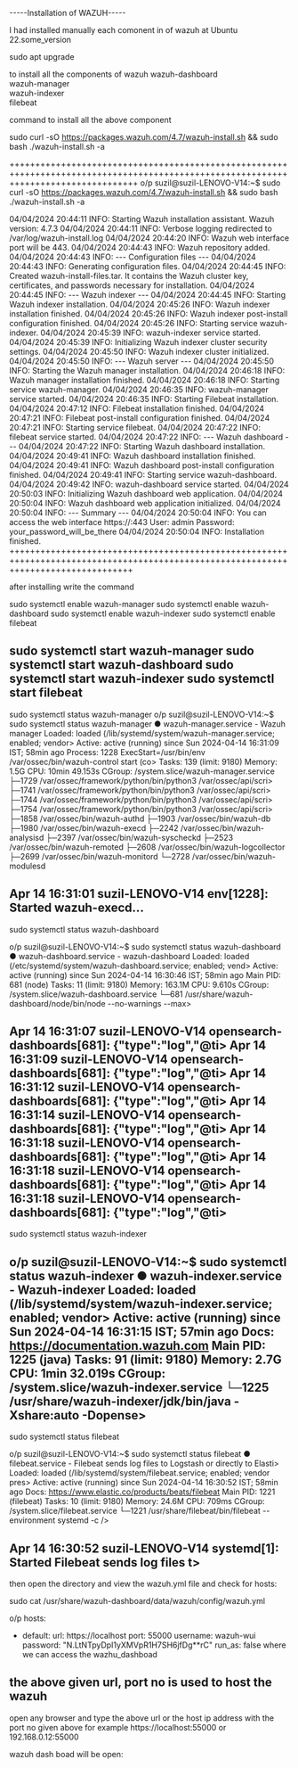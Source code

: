 -----Installation of WAZUH-----

I had installed manually each comonent in of wazuh at Ubuntu 22.some_version

sudo apt upgrade   

to install all the components of wazuh
wazuh-dashboard   
wazuh-manager   
wazuh-indexer   
filebeat   

command to install all the above component

sudo curl -sO https://packages.wazuh.com/4.7/wazuh-install.sh && sudo bash ./wazuh-install.sh -a    

+++++++++++++++++++++++++++++++++++++++++++++++++++++++++++++++++++++++++++++++++++++++++++++++++++++++++++++++++++++++++++++++++++++
o/p
suzil@suzil-LENOVO-V14:~$ sudo curl -sO https://packages.wazuh.com/4.7/wazuh-install.sh && sudo bash ./wazuh-install.sh -a

04/04/2024 20:44:11 INFO: Starting Wazuh installation assistant. Wazuh version: 4.7.3
04/04/2024 20:44:11 INFO: Verbose logging redirected to /var/log/wazuh-install.log
04/04/2024 20:44:20 INFO: Wazuh web interface port will be 443.
04/04/2024 20:44:43 INFO: Wazuh repository added.
04/04/2024 20:44:43 INFO: --- Configuration files ---
04/04/2024 20:44:43 INFO: Generating configuration files.
04/04/2024 20:44:45 INFO: Created wazuh-install-files.tar. It contains the Wazuh cluster key, certificates, and passwords necessary for installation.
04/04/2024 20:44:45 INFO: --- Wazuh indexer ---
04/04/2024 20:44:45 INFO: Starting Wazuh indexer installation.
04/04/2024 20:45:26 INFO: Wazuh indexer installation finished.
04/04/2024 20:45:26 INFO: Wazuh indexer post-install configuration finished.
04/04/2024 20:45:26 INFO: Starting service wazuh-indexer.
04/04/2024 20:45:39 INFO: wazuh-indexer service started.
04/04/2024 20:45:39 INFO: Initializing Wazuh indexer cluster security settings.
04/04/2024 20:45:50 INFO: Wazuh indexer cluster initialized.
04/04/2024 20:45:50 INFO: --- Wazuh server ---
04/04/2024 20:45:50 INFO: Starting the Wazuh manager installation.
04/04/2024 20:46:18 INFO: Wazuh manager installation finished.
04/04/2024 20:46:18 INFO: Starting service wazuh-manager.
04/04/2024 20:46:35 INFO: wazuh-manager service started.
04/04/2024 20:46:35 INFO: Starting Filebeat installation.
04/04/2024 20:47:12 INFO: Filebeat installation finished.
04/04/2024 20:47:21 INFO: Filebeat post-install configuration finished.
04/04/2024 20:47:21 INFO: Starting service filebeat.
04/04/2024 20:47:22 INFO: filebeat service started.
04/04/2024 20:47:22 INFO: --- Wazuh dashboard ---
04/04/2024 20:47:22 INFO: Starting Wazuh dashboard installation.
04/04/2024 20:49:41 INFO: Wazuh dashboard installation finished.
04/04/2024 20:49:41 INFO: Wazuh dashboard post-install configuration finished.
04/04/2024 20:49:41 INFO: Starting service wazuh-dashboard.
04/04/2024 20:49:42 INFO: wazuh-dashboard service started.
04/04/2024 20:50:03 INFO: Initializing Wazuh dashboard web application.
04/04/2024 20:50:04 INFO: Wazuh dashboard web application initialized.
04/04/2024 20:50:04 INFO: --- Summary ---
04/04/2024 20:50:04 INFO: You can access the web interface https://<wazuh-dashboard-ip>:443
    User: admin
    Password: your_password_will_be_there
04/04/2024 20:50:04 INFO: Installation finished.
++++++++++++++++++++++++++++++++++++++++++++++++++++++++++++++++++++++++++++++++++++++++++++++++++++++++++++++++++++++++++++++++++++

after installing write the command 

sudo systemctl enable wazuh-manager
sudo systemctl enable wazuh-dashboard
sudo systemctl enable wazuh-indexer
sudo systemctl enable filebeat

sudo systemctl start wazuh-manager
sudo systemctl start wazuh-dashboard
sudo systemctl start wazuh-indexer
sudo systemctl start filebeat
--------------------------------------------------------------------------------------------------------------------------------------
sudo systemctl status wazuh-manager
o/p
suzil@suzil-LENOVO-V14:~$ sudo systemctl status wazuh-manager
● wazuh-manager.service - Wazuh manager
     Loaded: loaded (/lib/systemd/system/wazuh-manager.service; enabled; vendor>
     Active: active (running) since Sun 2024-04-14 16:31:09 IST; 58min ago
    Process: 1228 ExecStart=/usr/bin/env /var/ossec/bin/wazuh-control start (co>
      Tasks: 139 (limit: 9180)
     Memory: 1.5G
        CPU: 10min 49.153s
     CGroup: /system.slice/wazuh-manager.service
             ├─1729 /var/ossec/framework/python/bin/python3 /var/ossec/api/scri>
             ├─1741 /var/ossec/framework/python/bin/python3 /var/ossec/api/scri>
             ├─1744 /var/ossec/framework/python/bin/python3 /var/ossec/api/scri>
             ├─1754 /var/ossec/framework/python/bin/python3 /var/ossec/api/scri>
             ├─1858 /var/ossec/bin/wazuh-authd
             ├─1903 /var/ossec/bin/wazuh-db
             ├─1980 /var/ossec/bin/wazuh-execd
             ├─2242 /var/ossec/bin/wazuh-analysisd
             ├─2397 /var/ossec/bin/wazuh-syscheckd
             ├─2523 /var/ossec/bin/wazuh-remoted
             ├─2608 /var/ossec/bin/wazuh-logcollector
             ├─2699 /var/ossec/bin/wazuh-monitord
             └─2728 /var/ossec/bin/wazuh-modulesd

Apr 14 16:31:01 suzil-LENOVO-V14 env[1228]: Started wazuh-execd...
---------------------------------------------------------------------------------------------------------------------------------------

sudo systemctl status wazuh-dashboard

o/p
suzil@suzil-LENOVO-V14:~$ sudo systemctl status wazuh-dashboard
● wazuh-dashboard.service - wazuh-dashboard
     Loaded: loaded (/etc/systemd/system/wazuh-dashboard.service; enabled; vend>
     Active: active (running) since Sun 2024-04-14 16:30:46 IST; 58min ago
   Main PID: 681 (node)
      Tasks: 11 (limit: 9180)
     Memory: 163.1M
        CPU: 9.610s
     CGroup: /system.slice/wazuh-dashboard.service
             └─681 /usr/share/wazuh-dashboard/node/bin/node --no-warnings --max>

Apr 14 16:31:07 suzil-LENOVO-V14 opensearch-dashboards[681]: {"type":"log","@ti>
Apr 14 16:31:09 suzil-LENOVO-V14 opensearch-dashboards[681]: {"type":"log","@ti>
Apr 14 16:31:12 suzil-LENOVO-V14 opensearch-dashboards[681]: {"type":"log","@ti>
Apr 14 16:31:14 suzil-LENOVO-V14 opensearch-dashboards[681]: {"type":"log","@ti>
Apr 14 16:31:18 suzil-LENOVO-V14 opensearch-dashboards[681]: {"type":"log","@ti>
Apr 14 16:31:18 suzil-LENOVO-V14 opensearch-dashboards[681]: {"type":"log","@ti>
Apr 14 16:31:18 suzil-LENOVO-V14 opensearch-dashboards[681]: {"type":"log","@ti>
---------------------------------------------------------------------------------------------------------------------------------------

sudo systemctl status wazuh-indexer

o/p
suzil@suzil-LENOVO-V14:~$ sudo systemctl status wazuh-indexer
● wazuh-indexer.service - Wazuh-indexer
     Loaded: loaded (/lib/systemd/system/wazuh-indexer.service; enabled; vendor>
     Active: active (running) since Sun 2024-04-14 16:31:15 IST; 57min ago
       Docs: https://documentation.wazuh.com
   Main PID: 1225 (java)
      Tasks: 91 (limit: 9180)
     Memory: 2.7G
        CPU: 1min 32.019s
     CGroup: /system.slice/wazuh-indexer.service
             └─1225 /usr/share/wazuh-indexer/jdk/bin/java -Xshare:auto -Dopense>
----------------------------------------------------------------------------------------------------------------------------------------

sudo systemctl status filebeat

o/p
suzil@suzil-LENOVO-V14:~$ sudo systemctl status filebeat
● filebeat.service - Filebeat sends log files to Logstash or directly to Elasti>
     Loaded: loaded (/lib/systemd/system/filebeat.service; enabled; vendor pres>
     Active: active (running) since Sun 2024-04-14 16:30:52 IST; 58min ago
       Docs: https://www.elastic.co/products/beats/filebeat
   Main PID: 1221 (filebeat)
      Tasks: 10 (limit: 9180)
     Memory: 24.6M
        CPU: 709ms
     CGroup: /system.slice/filebeat.service
             └─1221 /usr/share/filebeat/bin/filebeat --environment systemd -c />

Apr 14 16:30:52 suzil-LENOVO-V14 systemd[1]: Started Filebeat sends log files t>
---------------------------------------------------------------------------------------------------------------------------------------

then open the directory and view the wazuh.yml file and check for hosts:

sudo cat /usr/share/wazuh-dashboard/data/wazuh/config/wazuh.yml

o/p
hosts:
  - default:
      url: https://localhost
      port: 55000
      username: wazuh-wui
      password: "N.LtNTpyDpI1yXMVpR1H7SH6jfDg**rC"
      run_as: false
where we can access the wazhu_dashboad

the above given url, port no is used to host the wazuh
---------------------------------------------------------------------------------------------------------------------------------------

open any browser and type the above url or the host ip address with the port no given above for example https://localhost:55000 or 192.168.0.12:55000

wazuh dash boad will be open:

